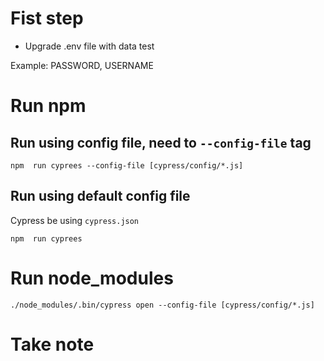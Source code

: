 # Fist step
- Upgrade .env file with data test

Example: PASSWORD, USERNAME

# Run npm

## Run using config file, need to `--config-file` tag

`npm  run cyprees --config-file [cypress/config/*.js]`


## Run using default config file

Cypress be using `cypress.json`

`npm  run cyprees`


# Run node_modules
`./node_modules/.bin/cypress open --config-file [cypress/config/*.js]`

# Take note

